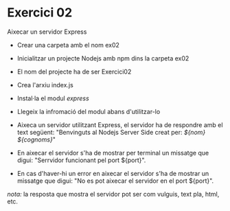 # Exercici 02
Aixecar un servidor Express
- Crear una carpeta amb el nom ex02
- Inicialitzar un projecte Nodejs amb npm dins la carpeta ex02
- El nom del projecte ha de ser Exercici02
- Crea l'arxiu index.js
- Instal·la el modul _express_
- Llegeix la infromació del modul abans d'utilitzar-lo


- Aixeca un servidor utilitzant Express, el servidor ha de respondre amb el text següent: "Benvinguts al Nodejs Server Side creat per: _${nom} ${cognoms}_"
- En aixecar el servidor s'ha de mostrar per terminal un missatge que digui: "Serrvidor funcionant pel port ${port}". 
- En cas d'haver-hi un error en aixecar el servidor s'ha de mostrar un missatge que digui: "No es pot aixecar el servidor en el port ${port}".

*nota:* la resposta que mostra el servidor pot ser com vulguis, text pla, html, etc.
